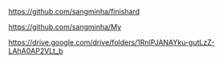 https://github.com/sangminha/finishard

https://github.com/sangminha/My


https://drive.google.com/drive/folders/1RnIPJANAYku-gutLzZ-LAhA0AP2VLt_b
